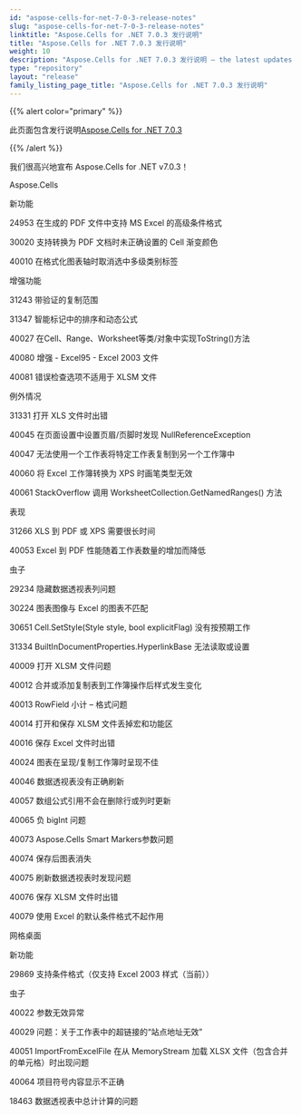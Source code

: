 ```yaml
---
id: "aspose-cells-for-net-7-0-3-release-notes"
slug: "aspose-cells-for-net-7-0-3-release-notes"
linktitle: "Aspose.Cells for .NET 7.0.3 发行说明"
title: "Aspose.Cells for .NET 7.0.3 发行说明"
weight: 10
description: "Aspose.Cells for .NET 7.0.3 发行说明 – the latest updates and fixes."
type: "repository"
layout: "release"
family_listing_page_title: "Aspose.Cells for .NET 7.0.3 发行说明"
---
```

{{% alert color="primary" %}} 

此页面包含发行说明[Aspose.Cells for .NET 7.0.3](https://releases.aspose.com/cells/net/new-releases/aspose.cells-for-.net-7.0.3/)

{{% /alert %}} 

我们很高兴地宣布 Aspose.Cells for .NET v7.0.3！

Aspose.Cells 

新功能

24953 在生成的 PDF 文件中支持 MS Excel 的高级条件格式

30020 支持转换为 PDF 文档时未正确设置的 Cell 渐变颜色

40010 在格式化图表轴时取消选中多级类别标签

增强功能

31243 带验证的复制范围

31347 智能标记中的排序和动态公式

40027 在Cell、Range、Worksheet等类/对象中实现ToString()方法

40080 增强 - Excel95 - Excel 2003 文件

40081 错误检查选项不适用于 XLSM 文件



例外情况

31331 打开 XLS 文件时出错

40045 在页面设置中设置页眉/页脚时发现 NullReferenceException

 40047 无法使用一个工作表将特定工作表复制到另一个工作簿中

40060 将 Excel 工作簿转换为 XPS 时画笔类型无效

40061 StackOverflow 调用 WorksheetCollection.GetNamedRanges() 方法

表现

31266 XLS 到 PDF 或 XPS 需要很长时间

40053 Excel 到 PDF 性能随着工作表数量的增加而降低

虫子

29234 隐藏数据透视表列问题

30224 图表图像与 Excel 的图表不匹配

30651 Cell.SetStyle(Style style, bool explicitFlag) 没有按预期工作

31334 BuiltInDocumentProperties.HyperlinkBase 无法读取或设置

40009 打开 XLSM 文件问题

40012 合并或添加复制表到工作簿操作后样式发生变化

40013 RowField 小计 – 格式问题

40014 打开和保存 XLSM 文件丢掉宏和功能区

40016 保存 Excel 文件时出错

40024 图表在呈现/复制工作簿时呈现不佳

40046 数据透视表没有正确刷新

40057 数组公式引用不会在删除行或列时更新

40065 负 bigInt 问题

40073 Aspose.Cells Smart Markers参数问题

40074 保存后图表消失

40075 刷新数据透视表时发现问题

40076 保存 XLSM 文件时出错

40079 使用 Excel 的默认条件格式不起作用

网格桌面

新功能

29869 支持条件格式（仅支持 Excel 2003 样式（当前））

虫子

 40022 参数无效异常

40029 问题：关于工作表中的超链接的“站点地址无效”

 40051 ImportFromExcelFile 在从 MemoryStream 加载 XLSX 文件（包含合并的单元格）时出现问题

40064 项目符号内容显示不正确

18463 数据透视表中总计计算的问题

